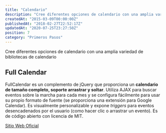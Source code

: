 ```yaml
---
title: "Calendario"
description: "Cree diferentes opciones de calendario con una amplia variedad de bibliotecas de calendario."
createdAt: "2015-03-09T00:00:00Z"
publishedAt: "2018-02-27T22:52:17Z"
updatedAt: "2020-07-25T23:27:50Z"
position: 7
category: "Primeros Pasos"
---
```


<docs-social-warning></docs-social-warning>

Cree diferentes opciones de calendario con una amplia variedad de bibliotecas de calendario

## Full Calendar

FullCalendar es un complemento de jQuery que proporciona un **calendario de tamaño completo, soporte arrastrar y soltar**. Utiliza AJAX para buscar eventos sobre la marcha para cada mes y se configura fácilmente para usar su propio formato de fuente (se proporciona una extensión para Google Calendar). Es visualmente personalizable y expone *triggers* para eventos desencadenados por el usuario (como hacer clic o arrastrar un evento). Es de código abierto con licencia de MIT.

[Sitio Web Oficial](https://github.com/fullcalendar/fullcalendar)
